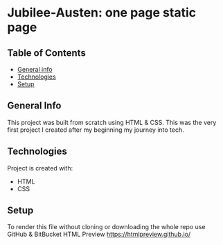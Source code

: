 # Jubilee-Austen: one page static page

## Table of Contents
* [General info](#general-info)
* [Technologies](#technologies)
* [Setup](#setup)

## General Info
This project was built from scratch using HTML & CSS. This was the very first project I created after my beginning my journey into tech. 

## Technologies
Project is created with:
* HTML
* CSS

## Setup
To render this file without cloning or downloading the whole repo use GitHub & BitBucket HTML Preview
https://htmlpreview.github.io/


